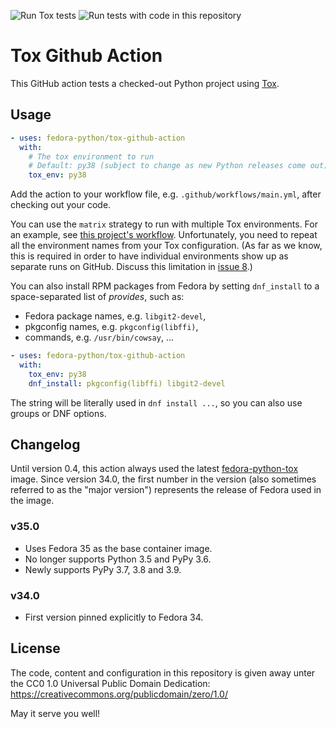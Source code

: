 ![Run Tox tests](https://github.com/fedora-python/tox-github-action/workflows/Run%20Tox%20tests/badge.svg)
![Run tests with code in this repository](https://github.com/fedora-python/tox-github-action/workflows/Run%20tests%20with%20code%20in%20this%20repository/badge.svg)

# Tox Github Action

This GitHub action tests a checked-out Python project using
[Tox](https://tox.readthedocs.io/en/latest/index.html).


## Usage

```yaml
- uses: fedora-python/tox-github-action
  with:
    # The tox environment to run
    # Default: py38 (subject to change as new Python releases come out)
    tox_env: py38
```

Add the action to your workflow file, e.g. `.github/workflows/main.yml`,
after checking out your code.

You can use the `matrix` strategy to run with multiple Tox environments.
For an example, see [this project's workflow](.github/workflows/main.yml).
Unfortunately, you need to repeat all the environment names
from your Tox configuration.
(As far as we know, this is required in order to have individual environments
show up as separate runs on GitHub. Discuss this limitation in [issue 8].)

You can also install RPM packages from Fedora by setting `dnf_install` to
a space-separated list of *provides*, such as:

* Fedora package names, e.g. `libgit2-devel`,
* pkgconfig names, e.g. `pkgconfig(libffi)`,
* commands, e.g. `/usr/bin/cowsay`, ...

```yaml
- uses: fedora-python/tox-github-action
  with:
    tox_env: py38
    dnf_install: pkgconfig(libffi) libgit2-devel
```

The string will be literally used in `dnf install ...`, so you can also use
groups or DNF options.

[issue 8]: https://github.com/fedora-python/tox-github-action/issues/8

## Changelog

Until version 0.4, this action always used the latest [fedora-python-tox](https://hub.docker.com/repository/docker/fedorapython/fedora-python-tox)
image. Since version 34.0, the first number in the version (also sometimes
referred to as the "major version") represents the release of Fedora used in the image.

### v35.0

* Uses Fedora 35 as the base container image.
* No longer supports Python 3.5 and PyPy 3.6.
* Newly supports PyPy 3.7, 3.8 and 3.9.

### v34.0

* First version pinned explicitly to Fedora 34.

## License

The code, content and configuration in this repository is given away unter the
CC0 1.0 Universal Public Domain Dedication:
https://creativecommons.org/publicdomain/zero/1.0/

May it serve you well!

